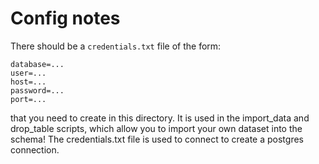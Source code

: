 # Config notes
There should be a `credentials.txt` file of the form:

```
database=...
user=...
host=...
password=...
port=...
```

that you need to create in this directory. It is used in the import_data and drop_table scripts, which allow you to import your own dataset into the schema! The credentials.txt file is used to connect to create a postgres connection.
